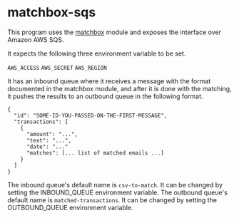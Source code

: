 # matchbox-sqs

This program uses the [matchbox](http://github.com/FoundersAS/matchbox) module and exposes the interface over Amazon AWS SQS.

It expects the following three environment variable to be set.

`AWS_ACCESS`
`AWS_SECRET`
`AWS_REGION`

It has an inbound queue where it receives a message with the format documented in the matchbox module, and after it is done with
the matching, it pushes the results to an outbound queue in the following format.

```
{
  "id": "SOME-ID-YOU-PASSED-ON-THE-FIRST-MESSAGE",
  "transactions": [
    {
      "amount": "...",
      "text": "...",
      "date": "..."
      "matches": [... list of matched emails ...]
    }
  ]
}
```

The inbound queue's default name is `csv-to-match`. It can be changed by setting the INBOUND_QUEUE environment variable.
The outbound queue's default name is `matched-transactions`. It can be changed by setting the OUTBOUND_QUEUE environment variable.
